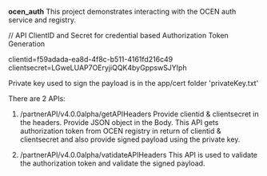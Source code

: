 **ocen_auth**
This project demonstrates interacting with the OCEN auth service and registry.

// API ClientID and Secret for credential based Authorization Token Generation

clientid=f59adada-ea8d-4f8c-b511-4161fd216c49
clientsecret=LGweLUAP7OEryjiQQK4byGppswSJYIph

Private key used to sign the payload is in the app/cert folder 'privateKey.txt'

There are 2 APIs:
1. /partnerAPI/v4.0.0alpha/getAPIHeaders
   Provide clientid & clientsecret in the headers. Provide JSON object in the Body. This API gets authorization token from OCEN registry in return of clientid & clientsecret and also provide signed payload using the private key.
   
2. /partnerAPI/v4.0.0alpha/vatidateAPIHeaders
   This API is used to validate the authorization token and validate the signed payload.

